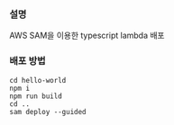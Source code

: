 ### 설명

AWS SAM을 이용한 typescript lambda 배포

### 배포 방법

```
cd hello-world
npm i
npm run build
cd ..
sam deploy --guided
```
